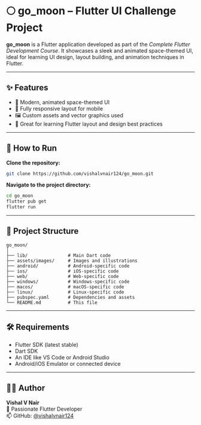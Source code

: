 # 🌕 go_moon – Flutter UI Challenge Project

**go_moon** is a Flutter application developed as part of the *Complete Flutter Development Course*. It showcases a sleek and animated space-themed UI, ideal for learning UI design, layout building, and animation techniques in Flutter.

---

## ✨ Features

- 🚀 Modern, animated space-themed UI  
- 📱 Fully responsive layout for mobile  
- 🖼️ Custom assets and vector graphics used  
- 🎯 Great for learning Flutter layout and design best practices

---

## 🚀 How to Run

**Clone the repository:**

```bash
git clone https://github.com/vishalvnair124/go_moon.git
```

**Navigate to the project directory:**

```bash
cd go_moon
flutter pub get
flutter run
```

---

## 🧱 Project Structure

```plaintext
go_moon/
│
├── lib/               # Main Dart code
├── assets/images/     # Images and illustrations
├── android/           # Android-specific code
├── ios/               # iOS-specific code
├── web/               # Web-specific code
├── windows/           # Windows-specific code
├── macos/             # macOS-specific code
├── linux/             # Linux-specific code
├── pubspec.yaml       # Dependencies and assets
└── README.md          # This file
```

---

## 🛠 Requirements

- Flutter SDK (latest stable)
- Dart SDK
- An IDE like VS Code or Android Studio
- Android/iOS Emulator or connected device

---

## 👨‍💻 Author

**Vishal V Nair**  
🚀 Passionate Flutter Developer  
📫 GitHub: [@vishalvnair124](https://github.com/vishalvnair124)
